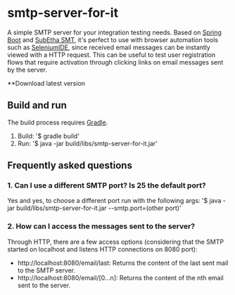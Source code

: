 # smtp-server-for-it

A simple SMTP server for your integration testing needs. Based on [Spring Boot](http://projects.spring.io/spring-boot/) and [SubEtha SMT](https://code.google.com/p/subethasmtp/), it's perfect to use with browser automation tools such as [SeleniumIDE](http://docs.seleniumhq.org/), since received email messages can be instantly viewed with a HTTP request. This can be useful to test user registration flows that require activation through clicking links on email messages sent by the server.
 
**Download latest version

## Build and run

The build process requires [Gradle](http://www.gradle.org/).

1. Build:
    '$ gradle build'
2. Run:
    '$ java -jar build/libs/smtp-server-for-it.jar'

## Frequently asked questions

### 1. Can I use a different SMTP port? Is 25 the default port?

Yes and yes, to choose a different port run with the following args:
    '$ java -jar build/libs/smtp-server-for-it.jar --smtp.port=(other port)' 
    
### 2. How can I access the messages sent to the server?

Through HTTP, there are a few access options (considering that the SMTP started on localhost and listens HTTP connections on 8080 port):
- http://localhost:8080/email/last: Returns the content of the last sent mail to the SMTP server. 
- http://localhost:8080/email/\[0...n\]: Returns the content of the nth email sent to the server.